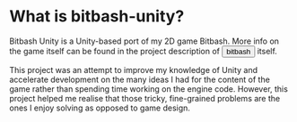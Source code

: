 # What is bitbash-unity?
Bitbash Unity is a Unity-based port of my 2D game Bitbash. More info on the game itself can be found in the project description of <button onclick="document.querySelector('#project-btn-bitbash').focus(); document.querySelector('#project-btn-bitbash').click();">bitbash</button> itself.

This project was an attempt to improve my knowledge of Unity and accelerate development on the many ideas I had for the content of the game rather than spending time working on the engine code. However, this project helped me realise that those tricky, fine-grained problems are the ones I enjoy solving as opposed to game design.
